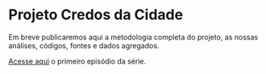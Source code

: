 
# Projeto Credos da Cidade

Em breve publicaremos aqui a metodologia completa do projeto, as nossas análises, códigos, fontes e dados agregados. 

[Acesse aqui](https://mais.opovo.com.br/reportagens-especiais/credos-da-cidade/2022/01/28/o-mapa-da-fe-em-fortaleza-um-caminho-incerto-obscuro-e-excludente.html) o primeiro episódio da série.